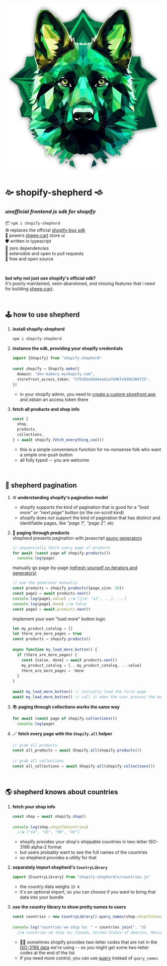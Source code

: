 
![shopify-shepherd](./assets/shepherd.webp)

# 🙚 shopify-shepherd 🙘

### *unofficial frontend js sdk for shopify*

📦 `npm i shopify-shepherd`  
♻️ replaces the official [shopify-buy sdk](https://www.npmjs.com/package/shopify-buy)  
🐏 powers [sheep-cart](https://github.com/chase-moskal/sheep-cart#readme) store ui  
🛡️ written in typescript  
🗿 zero dependencies  
🤝 extensible and open to pull requests  
💖 free and open source  

<br/>

**but why not just use shopify's official sdk?**  
it's poorly maintained, semi-abandoned, and missing features that i need for building [sheep-cart](https://github.com/chase-moskal/sheep-cart#readme).

<br/>

## 🕹️ how to use shepherd

1. **install shopify-shepherd**
    ```sh
    npm i shopify-shepherd
    ```

1. **instance the sdk, providing your shopify credentials**
    ```ts
    import {Shopify} from "shopify-shepherd"

    const shopify = Shopify.make({
      domain: "dev-bakery.myshopify.com",
      storefront_access_token: "5f636be6b04aeb2a7b96fe9306386f25",
    })
    ```
    - in your shopify admin, you need to [create a custom storefront app](https://help.shopify.com/en/manual/apps/app-types/custom-apps) and obtain an access token there

1. **fetch all products and shop info**
    ```ts
    const {
      shop,
      products,
      collections,
    } = await shopify.fetch_everything_cool()
    ```
    - this is a simple convenience function for no-nonsense folk who want a simple one-push button
    - all fully typed -- you are welcome

<br/>

## 📜 shepherd pagination

1. ⚙️ **understanding shopify's pagination model**
    - shopify supports the kind of pagination that is good for a *"load more" or "next page"* button (or the on-scroll kind)
    - shopify does *not* support the kind of pagination that has distinct and identifiable pages, like *"page 1",* *"page 2",* etc

1. 🛒 **paging through products**  
    shepherd presents pagination with javascript [async generators](https://developer.mozilla.org/en-US/docs/Web/JavaScript/Reference/Global_Objects/AsyncGenerator)  
    ```ts
    // sequentially fetch every page of products
    for await (const page of shopify.products())
      console.log(page)
    ```
    manually go page-by-page [(refresh yourself on iterators and generators)](https://developer.mozilla.org/en-US/docs/Web/JavaScript/Guide/Iterators_and_Generators)  
    ```ts
    // use the generator manually
    const products = shopify.products({page_size: 50})
    const page1 = await products.next()
    console.log(page1.value) //⮞ [{id: "a1", ...}, ...]
    console.log(page1.done) //⮞ false
    const page2 = await.products.next()
    ```
    implement your own "load more" button logic  
    ```ts
    let my_product_catalog = []
    let there_are_more_pages = true
    const products = shopify.products()

    async function my_load_more_button() {
      if (there_are_more_pages) {
        const {value, done} = await products.next()
        my_product_catalog = [...my_product_catalog, ...value]
        there_are_more_pages = !done
      }
    }

    await my_load_more_button() // initially load the first page
    await my_load_more_button() // call it when the user presses the button
    ```

1. 📚 **paging through collections works the same way**
    ```ts
    for await (const page of shopify.collections())
      console.log(page)
    ```

1. 🪄 **fetch every page with the `Shopify.all` helper**
    ```ts
    // grab all products
    const all_products = await Shopify.all(shopify.products())

    // grab all collections
    const all_collections = await Shopify.all(shopify.collections())
    ```

<br/>

## 🌎 shepherd knows about countries

1. **fetch your shop info**  
    ```ts
    const shop = await shopify.shop()

    console.log(shop.shipsToCountries)
      //⮞ ["CA", "US", "MX", "XX"]
    ```
    - shopify provides your shop's shippable countries in two-letter ISO-3166 alpha-2 format
    - but users probably want to see the full names of the countries
    - so shepherd provides a utility for that

1. **separately import shepherd's `CountryLibrary`**
    ```ts
    import {CountryLibrary} from "shopify-shepherd/x/countries.js"
    ```
    - the country data weighs `15 K`
    - it's an optional import, so you can choose if you want to bring that data into your bundle

1. **use the country library to show pretty names to users**
    ```ts
    const countries = new CountryLibrary().query_names(shop.shipsToCountries)

    console.log("countries we ship to: " + countries.join(", "))
      //⮞ countries we ship to: Canada, United States of America, Mexico, XX
    ```
    - 🤷‍♂️ sometimes shopify provides two-letter codes that are not in the [ISO-3166 data](https://github.com/lukes/ISO-3166-Countries-with-Regional-Codes) we're using -- so you might get some two-letter codes at the end of the list
    - if you need more control, you can use [query](./s/parts/countries/country_library.ts#L19) instead of `query_names`
